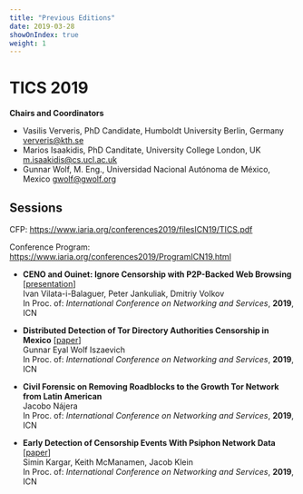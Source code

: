 ```yaml
---
title: "Previous Editions"
date: 2019-03-28
showOnIndex: true
weight: 1
---
```


# TICS 2019

**Chairs and Coordinators**

* Vasilis Ververis, PhD Candidate, Humboldt University Berlin, Germany ververis@kth.se
* Marios Isaakidis, PhD Canditate, University College London, UK m.isaakidis@cs.ucl.ac.uk
* Gunnar Wolf,  M. Eng., Universidad Nacional Autónoma de México, Mexico gwolf@gwolf.org


## Sessions

CFP: https://www.iaria.org/conferences2019/filesICN19/TICS.pdf

Conference Program: https://www.iaria.org/conferences2019/ProgramICN19.html

* **CENO and Ouinet: Ignore Censorship with P2P-Backed Web Browsing**
  [[presentation](/proceedings/2019a/icn_2019_vil2019.pdf)]<br>
  Ivan Vilata-i-Balaguer, Peter Jankuliak, Dmitriy Volkov<br>
  In Proc. of: *International Conference on Networking and Services*, **2019**, ICN

* **Distributed Detection of Tor Directory Authorities Censorship in Mexico**
  [[paper](/proceedings/2019a/icn_2019_6_20_38010.pdf)]<br>
  Gunnar Eyal Wolf Iszaevich<br>
  In Proc. of: *International Conference on Networking and Services*, **2019**, ICN

* **Civil Forensic on Removing Roadblocks to the Growth Tor Network from Latin American**<br>
  Jacobo Nájera<br>
  In Proc. of: *International Conference on Networking and Services*, **2019**, ICN

* **Early Detection of Censorship Events With Psiphon Network Data**
  [[paper](/proceedings/2019a/icn_2019_7_10_38005.pdf)]<br>
  Simin Kargar, Keith McManamen, Jacob Klein<br>
  In Proc. of: *International Conference on Networking and Services*, **2019**, ICN
